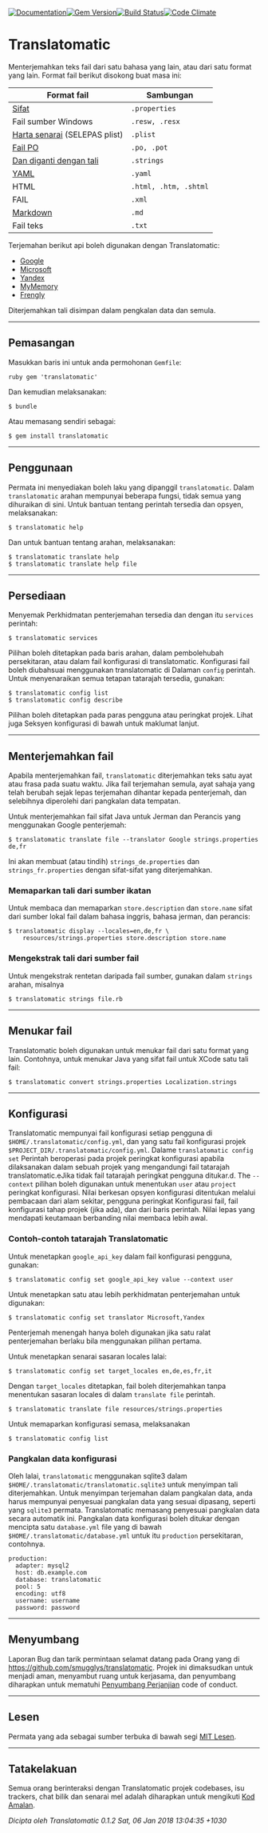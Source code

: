 [![Documentation](http://img.shields.io/badge/yard-docs-blue.svg)](http://www.rubydoc.info/gems/translatomatic)[![Gem Version](https://badge.fury.io/rb/translatomatic.svg)](https://badge.fury.io/rb/translatomatic)[![Build Status](https://travis-ci.org/smugglys/translatomatic.svg?branch=master)](https://travis-ci.org/smugglys/translatomatic)[![Code Climate](https://codeclimate.com/github/smugglys/translatomatic.svg)](https://codeclimate.com/github/smugglys/translatomatic)

# Translatomatic

Menterjemahkan teks fail dari satu bahasa yang lain, atau dari satu format yang lain. Format fail berikut disokong buat masa ini:

| Format fail | Sambungan |
| --- | --- |
| [Sifat](https://en.wikipedia.org/wiki/.properties) | `.properties` |
| Fail sumber Windows | `.resw, .resx` |
| [Harta senarai](https://en.wikipedia.org/wiki/Property_list) (SELEPAS plist) | `.plist` |
| [Fail PO](https://www.gnu.org/software/gettext/manual/html_node/PO-Files.html) | `.po, .pot` |
| [Dan diganti dengan tali](https://developer.apple.com/library/content/documentation/Cocoa/Conceptual/LoadingResources/Strings/Strings.html) | `.strings` |
| [YAML](http://yaml.org/) | `.yaml` |
| HTML | `.html, .htm, .shtml` |
| FAIL | `.xml` |
| [Markdown](https://en.wikipedia.org/wiki/Markdown) | `.md` |
| Fail teks | `.txt` |

Terjemahan berikut api boleh digunakan dengan Translatomatic:

- [Google](https://cloud.google.com/translate/)
- [Microsoft](https://www.microsoft.com/en-us/translator/translatorapi.aspx)
- [Yandex](https://tech.yandex.com/translate/)
- [MyMemory](https://mymemory.translated.net/doc/)
- [Frengly](http://www.frengly.com/api)

Diterjemahkan tali disimpan dalam pengkalan data dan semula.

* * *

## Pemasangan

Masukkan baris ini untuk anda permohonan `Gemfile`:

`ruby
gem 'translatomatic'
`

Dan kemudian melaksanakan:

    $ bundle

Atau memasang sendiri sebagai:

    $ gem install translatomatic

* * *

## Penggunaan

Permata ini menyediakan boleh laku yang dipanggil `translatomatic`. Dalam `translatomatic` arahan mempunyai beberapa fungsi, tidak semua yang dihuraikan di sini. Untuk bantuan tentang perintah tersedia dan opsyen, melaksanakan:

    $ translatomatic help

Dan untuk bantuan tentang arahan, melaksanakan:

    $ translatomatic translate help
    $ translatomatic translate help file

* * *

## Persediaan

Menyemak Perkhidmatan penterjemahan tersedia dan dengan itu `services` perintah:

    $ translatomatic services

Pilihan boleh ditetapkan pada baris arahan, dalam pembolehubah persekitaran, atau dalam fail konfigurasi di translatomatic. Konfigurasi fail boleh diubahsuai menggunakan translatomatic di Dalaman `config` perintah. Untuk menyenaraikan semua tetapan tatarajah tersedia, gunakan:

    $ translatomatic config list
    $ translatomatic config describe

Pilihan boleh ditetapkan pada paras pengguna atau peringkat projek. Lihat juga Seksyen konfigurasi di bawah untuk maklumat lanjut.

* * *

## Menterjemahkan fail

Apabila menterjemahkan fail, `translatomatic` diterjemahkan teks satu ayat atau frasa pada suatu waktu. Jika fail terjemahan semula, ayat sahaja yang telah berubah sejak lepas terjemahan dihantar kepada penterjemah, dan selebihnya diperolehi dari pangkalan data tempatan.

Untuk menterjemahkan fail sifat Java untuk Jerman dan Perancis yang menggunakan Google penterjemah:

    $ translatomatic translate file --translator Google strings.properties de,fr

Ini akan membuat (atau tindih) `strings_de.properties` dan `strings_fr.properties` dengan sifat-sifat yang diterjemahkan.

### Memaparkan tali dari sumber ikatan

Untuk membaca dan memaparkan `store.description` dan `store.name` sifat dari sumber lokal fail dalam bahasa inggris, bahasa jerman, dan perancis:

    $ translatomatic display --locales=en,de,fr \
        resources/strings.properties store.description store.name

### Mengekstrak tali dari sumber fail

Untuk mengekstrak rentetan daripada fail sumber, gunakan dalam `strings` arahan, misalnya

    $ translatomatic strings file.rb

* * *

## Menukar fail

Translatomatic boleh digunakan untuk menukar fail dari satu format yang lain. Contohnya, untuk menukar Java yang sifat fail untuk XCode satu tali fail:

    $ translatomatic convert strings.properties Localization.strings

* * *

## Konfigurasi

Translatomatic mempunyai fail konfigurasi setiap pengguna di `$HOME/.translatomatic/config.yml`, dan yang satu fail konfigurasi projek `$PROJECT_DIR/.translatomatic/config.yml`. Dalame `translatomatic config set` Perintah beroperasi pada projek peringkat konfigurasi apabila dilaksanakan dalam sebuah projek yang mengandungi fail tatarajah translatomatic.eJika tidak fail tatarajah peringkat pengguna ditukar.d. The `--context` pilihan boleh digunakan untuk menentukan `user` atau `project` peringkat konfigurasi. Nilai berkesan opsyen konfigurasi ditentukan melalui pembacaan dari alam sekitar, pengguna peringkat Konfigurasi fail, fail konfigurasi tahap projek (jika ada), dan dari baris perintah. Nilai lepas yang mendapati keutamaan berbanding nilai membaca lebih awal.

### Contoh-contoh tatarajah Translatomatic

Untuk menetapkan `google_api_key` dalam fail konfigurasi pengguna, gunakan:

    $ translatomatic config set google_api_key value --context user

Untuk menetapkan satu atau lebih perkhidmatan penterjemahan untuk digunakan:

    $ translatomatic config set translator Microsoft,Yandex

Penterjemah menengah hanya boleh digunakan jika satu ralat penterjemahan berlaku bila menggunakan pilihan pertama.

Untuk menetapkan senarai sasaran locales lalai:

    $ translatomatic config set target_locales en,de,es,fr,it

Dengan `target_locales` ditetapkan, fail boleh diterjemahkan tanpa menentukan sasaran locales di dalam `translate file` perintah.

    $ translatomatic translate file resources/strings.properties

Untuk memaparkan konfigurasi semasa, melaksanakan

    $ translatomatic config list

### Pangkalan data konfigurasi

Oleh lalai, `translatomatic` menggunakan sqlite3 dalam `$HOME/.translatomatic/translatomatic.sqlite3` untuk menyimpan tali diterjemahkan. Untuk menyimpan terjemahan dalam pangkalan data, anda harus mempunyai penyesuai pangkalan data yang sesuai dipasang, seperti yang `sqlite3` permata. Translatomatic memasang penyesuai pangkalan data secara automatik ini. Pangkalan data konfigurasi boleh ditukar dengan mencipta satu `database.yml` file yang di bawah `$HOME/.translatomatic/database.yml` untuk itu `production` persekitaran, contohnya.

    production:
      adapter: mysql2
      host: db.example.com
      database: translatomatic
      pool: 5
      encoding: utf8
      username: username
      password: password

* * *

## Menyumbang

Laporan Bug dan tarik permintaan selamat datang pada Orang yang di https://github.com/smugglys/translatomatic. Projek ini dimaksudkan untuk menjadi aman, menyambut ruang untuk kerjasama, dan penyumbang diharapkan untuk mematuhi [Penyumbang Perjanjian](http://contributor-covenant.org) code of conduct.

* * *

## Lesen

Permata yang ada sebagai sumber terbuka di bawah segi [MIT Lesen](https://opensource.org/licenses/MIT).

* * *

## Tatakelakuan

Semua orang berinteraksi dengan Translatomatic projek codebases, isu trackers, chat bilik dan senarai mel adalah diharapkan untuk mengikuti [Kod Amalan](https://github.com/smugglys/translatomatic/blob/master/CODE_OF_CONDUCT.md).

_Dicipta oleh Translatomatic 0.1.2 Sat, 06 Jan 2018 13:04:35 +1030_
